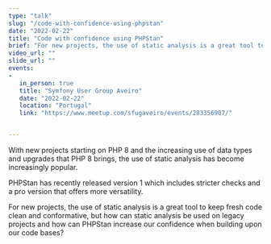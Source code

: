 ```yaml
---
type: "talk"
slug: "/code-with-confidence-using-phpstan"
date: "2022-02-22"
title: "Code with confidence using PHPStan"
brief: "For new projects, the use of static analysis is a great tool to keep fresh code clean and conformative, but how can static analysis be used on legacy projects and how can PHPStan increase our confidence when building upon our code bases?"
video_url: ""
slide_url: ""
events:
- 
   in_person: true
   title: "Symfony User Group Aveiro"
   date: "2022-02-22"
   location: "Portugal"
   link: "https://www.meetup.com/sfugaveiro/events/283356907/"


---
```

With new projects starting on PHP 8 and the increasing use of data types and upgrades that PHP 8 brings, the use of static analysis has become increasingly popular.

PHPStan has recently released version 1 which includes stricter checks and a pro version that offers more versatility.</p><p>For new projects, the use of static analysis is a great tool to keep fresh code clean and conformative, but how can static analysis be used on legacy projects and how can PHPStan increase our confidence when building upon our code bases?
